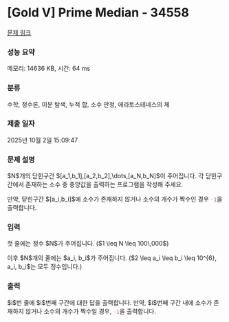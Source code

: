 # [Gold V] Prime Median - 34558 

[문제 링크](https://www.acmicpc.net/problem/34558) 

### 성능 요약

메모리: 14636 KB, 시간: 64 ms

### 분류

수학, 정수론, 이분 탐색, 누적 합, 소수 판정, 에라토스테네스의 체

### 제출 일자

2025년 10월 2일 15:09:47

### 문제 설명

<p>$N$개의 닫힌구간 $[a_1,b_1],[a_2,b_2],\dots,[a_N,b_N]$이 주어집니다. 각 닫힌구간에서 존재하는 소수 중 중앙값을 출력하는 프로그램을 작성해 주세요.</p>

<p>만약, 닫힌구간 $[a_i,b_i]$에 소수가 존재하지 않거나 소수의 개수가 짝수인 경우 <code><span style="color:#e74c3c;">-1</span></code>을 출력합니다.</p>

### 입력 

 <p>첫 줄에는 정수 $N$가 주어집니다. ($1 \leq N \leq 100\,000$)</p>

<p>﻿﻿이후 $N$개의 줄에는 $a_i, b_i$가 주어집니다. ($2 \leq a_i \leq b_i \leq 10^{6}, a_i, b_i$는 모두 정수입니다.)</p>

### 출력 

 <p>$i$번 줄에 $i$번째 구간에 대한 답을 출력합니다. 만약, $i$번째 구간 내에 소수가 존재하지 않거나 소수의 개수가 짝수일 경우, <span style="color:#e74c3c;"><code>-1</code></span>을 출력합니다.</p>

